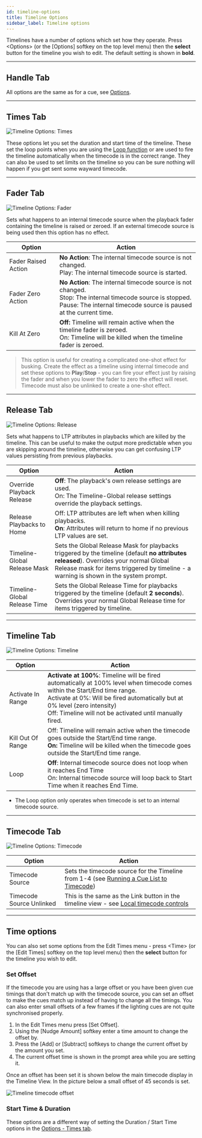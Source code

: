 ```yaml
---
id: timeline-options
title: Timeline Options
sidebar_label: Timeline options
---
```


Timelines have a number of options which set how they operate.
Press \<Options\> (or the \[Options\] softkey on the top level menu) then the **select** button for the timeline you wish to edit.
The default setting is shown in **bold**.

---

## Handle Tab

All options are the same as for a cue, see [Options](../cues/playback-options.md#handle-tab).

---

## Times Tab

![Timeline Options: Times](/docs/images/Timeline-Options-Times.png)

These options let you set the duration and start time of the timeline. These set the loop points when you are using the
[Loop function](../timelines/timeline-options.md#timecode-tab) or are used to fire the timeline automatically when the timecode is in the correct range.
They can also be used to set limits on the timeline so you can be sure nothing will happen if you get sent some wayward timecode.

---

## Fader Tab

![Timeline Options: Fader](/docs/images/Timeline-Options-Fader.png)

Sets what happens to an internal timecode source when the playback fader containing the timeline is raised or zeroed. If an external
timecode source is being used then this option has no effect.

Option              | Action
---|-----
Fader Raised Action | **No Action**: The internal timecode source is not changed.<br/>Play: The internal timecode source is started.
Fader Zero Action   | **No Action**: The internal timecode source is not changed.<br/>Stop: The internal timecode source is stopped. <br/>Pause: The internal timecode source is paused at the current time.
Kill At Zero | **Off:** Timeline will remain active when the timeline fader is zeroed. <br/>On: Timeline will be killed when the timeline fader is zeroed.

> This option is useful for creating a complicated one-shot effect for busking. Create the effect as a timeline using internal timecode and set these options to **Play**/**Stop** - you can fire your effect just by raising the fader and when you lower the fader to zero the effect will reset. Timecode must also be unlinked to create a one-shot effect.

---

## Release Tab

![Timeline Options: Release](/docs/images/Timeline-Options-Release.png)

Sets what happens to LTP attributes in playbacks which are killed by the timeline. This can be useful to make the output
more predictable when you are skipping around the timeline, otherwise you can get confusing LTP values
persisting from previous playbacks.

Option              | Action
---|-----
Override Playback Release | **Off**: The playback's own release settings are used.<br/>On: The Timeline-Global release settings override the playback settings.
Release Playbacks to Home | Off: LTP attributes are left when when killing playbacks.<br/>**On**: Attributes will return to home if no previous LTP values are set.
Timeline-Global Release Mask | Sets the Global Release Mask for playbacks triggered by the timeline (default **no attributes released**). Overrides your normal Global Release mask for items triggered by timeline - a warning is shown in the system prompt.
Timeline-Global Release Time | Sets the Global Release Time for playbacks triggered by the timeline (default **2 seconds**).  Overrides your normal Global Release time for items triggered by timeline.

---

## Timeline Tab

![Timeline Options: Timeline](/docs/images/Timeline-Options-Timeline.png)

Option              | Action
---|-----
Activate In Range | **Activate at 100%**: Timeline will be fired automatically at 100% level when timecode comes within the Start/End time range.<br/>Activate at 0%: Will be fired automatically but at 0% level (zero intensity)<br/>Off: Timeline will not be activated until manually fired.
Kill Out Of Range | Off: Timeline will remain active when the timecode goes outside the Start/End time range. <br/>**On:** Timeline will be killed when the timecode goes outside the Start/End time range.
Loop | **Off**: Internal timecode source does not loop when it reaches End Time<br/>On: Internal timecode source will loop back to Start Time when it reaches End Time.

- The Loop option only operates when timecode is set to an internal timecode source.

---


## Timecode Tab

![Timeline Options: Timecode](/docs/images/Timeline-Options-Timecode.png)

Option              | Action
---|-----
Timecode Source | Sets the timecode source for the Timeline from 1-4 (see [Running a Cue List to Timecode](../cue-lists/cue-list-timing#running-a-cue-list-to-timecode))
Timecode Source Unlinked | This is the same as the Link button in the timeline view - see [Local timecode controls](../timelines.md#local-timecode-controls)


---

## Time options

You can also set some options from the Edit Times menu - press \<Time\> (or the \[Edit Times\] softkey on the top level menu) then the **select** button for the timeline you wish to edit.

### Set Offset

If the timecode you are using has a large offset or you have been given cue timings that don't match up
with the timecode source, you can set an offset to make the cues match up instead of having to change
all the timings. You can also enter small offsets of a few frames if the lighting cues are not quite synchronised properly.

1. In the Edit Times menu press \[Set Offset\].
2. Using the \[Nudge Amount\] softkey enter a time amount to change the offset by.
3. Press the \[Add\] or \[Subtract\] softkeys to change the current offset by the amount you set.
4. The current offset time is shown in the prompt area while you are setting it.

Once an offset has been set it is shown below the main timecode display in the Timeline View. In the
picture below a small offset of 45 seconds is set.

![Timeline timecode offset](/docs/images/Timeline-Offset.png)


### Start Time & Duration

These options are a different way of setting the Duration / Start Time options in the [Options - Times tab](../timelines/timeline-options.md#times-tab).
